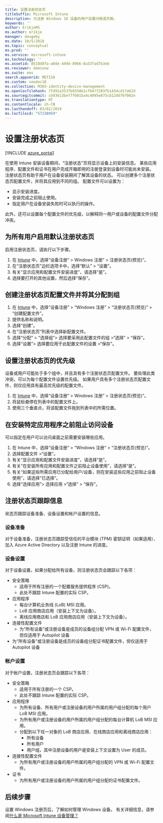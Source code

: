 ```yaml
---
title: 设置注册状态页
titleSuffix: Microsoft Intune
description: 为注册 Windows 10 设备的用户设置问候语页面。
keywords: ''
author: ErikjeMS
ms.author: erikje
manager: dougeby
ms.date: 10/5/2018
ms.topic: conceptual
ms.prod: ''
ms.service: microsoft-intune
ms.technology: ''
ms.assetid: 8518d8fa-a0de-449d-89b6-8a33fad7b3eb
ms.reviewer: damionw
ms.suite: ems
search.appverid: MET150
ms.custom: seodec18
ms.collection: M365-identity-device-management
ms.openlocfilehash: 7fd91a3537b9350b1cf647f203fb1454cd17a62d
ms.sourcegitcommit: cb93613bef7f6015a4c4095e875cb12dd76f002e
ms.translationtype: HT
ms.contentlocale: zh-CN
ms.lasthandoff: 03/02/2019
ms.locfileid: "57238959"
---
```

# <a name="set-up-an-enrollment-status-page"></a>设置注册状态页
 
[!INCLUDE [azure_portal](./includes/azure_portal.md)]
 
在使用 Intune 安装设备期间，“注册状态”页将显示设备上的安装信息。 某些应用程序、配置文件和证书在用户完成开箱即用的注册登录到设备时可能尚未安装。 注册状态页有助于用户在设备安装期间了解其设备的状态。 可以创建多个注册状态页配置文件，并将其应用到不同的组。 配置文件可以设置为：
- 显示安装进度。
- 安装完成之前阻止使用。
- 指定用户在设备安装失败时可以执行的操作。

此外，还可以设置每个配置文件的优先级，以解释同一用户或设备的配置文件分配冲突。

 
## <a name="turn-on-default-enrollment-status-page-for-all-users"></a>为所有用户启用默认注册状态页

启用注册状态页，请执行以下步骤。
 
1. 在 [Intune](https://aka.ms/intuneportal) 中，选择“设备注册” > Windows 注册” > 注册状态页(预览)”。
2. 在“注册状态页”边栏选项卡中，选择“默认” > “设置”。
3. 有关“显示应用和配置文件安装进度”，请选择“是”。
4. 选择要打开的其他设置，然后选择“保存”。

## <a name="create-enrollment-status-page-profile-and-assign-to-a-group"></a>创建注册状态页配置文件并将其分配到组

1. 在 [Intune](https://aka.ms/intuneportal) 中，选择“设备注册” > “Windows 注册” > “注册状态页(预览)” > “创建配置文件”。
2. 提供名称和说明。
3. 选择“创建”。
4. 在“注册状态页”列表中选择新配置文件。
5. 选择“分配” > “选择组”> 选择要采用此配置文件的组 >“选择” > “保存”。
6. 选择“设置”> 选择要应用于此配置文件的设置 >“保存”。

## <a name="set-the-enrollment-status-page-priority"></a>设置注册状态页的优先级

设备或用户可能处于多个组中，并且具有多个注册状态页配置文件。 要处理此类冲突，可以为每个配置文件设置优先级。 如果用户具有多个注册状态页配置文件，则仅应用具有最高优先级的配置文件。

1. 在 [Intune](https://aka.ms/intuneportal) 中，选择“设备注册” > Windows 注册” > 注册状态页(预览)”。
2. 将鼠标悬停在列表中的配置文件上。
3. 使用三个垂直点，将该配置文件拖到列表中的所需位置。

## <a name="block-access-to-a-device-until-a-specific-application-is-installed"></a>在安装特定应用程序之前阻止访问设备

可以指定在用户可以访问桌面之前需要安装哪些应用。

1. 在 Intune 中，选择“设备注册” > “Windows 注册” > “注册状态页(预览)”。
2. 选择配置文件 >“设置”。
3. 有关“显示应用和配置文件安装进度”，请选择“是”。
4. 有关“在安装所有应用和配置文件之前阻止设备使用”，请选择“是”。
5. 有关“如果这些所需应用已分配给用户/设备，则在安装这些应用之前阻止设备使用”，请选择“已选择”。
 6. 选择“选择应用”> 选择应用 >“选择” > “保存”。

## <a name="enrollment-status-page-tracking-information"></a>注册状态页跟踪信息

状态页跟踪设备准备、设备设置和帐户设置的信息。

### <a name="device-preparation"></a>设备准备

对于设备准备，注册状态页跟踪受信任的平台模块 (TPM) 密钥证明（如果适用）、加入 Azure Active Directory 以及注册 Intune 的进度。

### <a name="device-setup"></a>设备设置

对于设备设置，如果分配给所有设备，则注册状态页会跟踪以下各项：
- 安全策略
    - 适用于所有注册的一个配置服务提供程序 (CSP)。
    - 此处不跟踪 Intune 配置的实际 CSP。
- 应用程序
    - 每台计算机业务线 (LoB) MSI 应用。
    - LoB 应用商店应用（安装上下文为设备）。
    - 离线应用商店和 LoB 应用商店应用（安装上下文为设备）。
- 连接性配置文件
    - 为“所有设备”或注册设备是成员的设备组分配 VPN 或 Wi-Fi 配置文件，但仅适用于 Autopilot 设备
- 为“所有设备”或注册设备是成员的设备组分配证书配置文件，但仅适用于 Autopilot 设备

### <a name="account-setup"></a>帐户设置
对于帐户设置，注册状态页会跟踪以下各项：
- 安全策略
    - 适用于所有注册的一个 CSP。
    - 此处不跟踪 Intune 配置的实际 CSP。
- 应用程序
    - 为所有设备、所有用户或注册设备的用户所属的用户组分配的每个用户 LoB MSI 应用。
    - 为所有用户或注册设备的用户所属的用户组分配的每台计算机 LoB MSI 应用。
    - 分配到以下任一对象的 LoB 商店应用、在线商店应用和离线商店应用：
        - 所有设备
        - 所有用户
        - 用户组，其中注册设备的用户是安装上下文设置为 User 的成员。
- 连接性配置文件
    - 为所有用户或注册设备的用户所属的用户组分配的 VPN 或 Wi-Fi 配置文件。
- 证书
    - 为所有用户或注册设备的用户所属的用户组分配的证书配置文件。

## <a name="next-steps"></a>后续步骤
设置 Windows 注册页后，了解如何管理 Windows 设备。 有关详细信息，请参阅[什么是 Microsoft Intune 设备管理？](https://docs.microsoft.com/intune/device-management)
